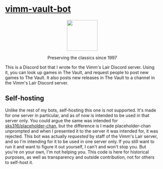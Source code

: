 # [vimm-vault-bot](https://vimm.net)
<p align="center">
  <img height=100 src="https://vimm.net/images/vimm6.png">
</p>
<p align="center">
  Preserving the classics since 1997
</p>

This is a Discord bot that I wrote for the Vimm's Lair Discord server. Using it, you can look up games in The Vault, and request people to post new games to The Vault. It also posts new releases in The Vault to a channel in the Vimm's Lair Discord server.

## Self-hosting
Unlike the rest of my bots, self-hosting this one is not supported. It's made for one server in particular, and as of now is intended to be used in that server only. You could argue the same was intended for [sks316/placeholder-chan](https://github.com/sks316/placeholder-chan), but the difference is I made placeholder-chan unprompted and when I presented it to the server it was intended for, it was rejected. This bot was actually *requested* by staff of the Vimm's Lair server, and so I'm intending for it to be used in one server only. If you still want to run it and want to figure it out yourself, I can't and won't stop you. But you're on your own, I'm not helping you. This code is here for historical purposes, as well as transparency and outside contribution, not for others to self-host it.
